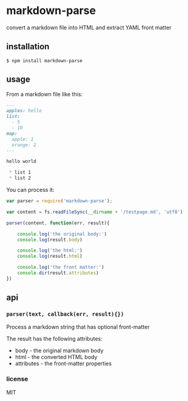 markdown-parse
==============

convert a markdown file into HTML and extract YAML front matter

## installation

```
$ npm install markdown-parse
```

## usage

From a markdown file like this:

```markdown
---
apples: hello
list:
  - 5
  - 10
map:
  apple: 1
  orange: 2
---

hello world

 * list 1
 * list 2

```

You can process it:

```js
var parser = require('markdown-parse');

var content = fs.readFileSync(__dirname + '/testpage.md', 'utf8')	

parser(content, function(err, result){

	console.log('the original body:')
	console.log(result.body)

	console.log('the html:')
	console.log(result.html)

	console.log('the front matter:')
	console.dir(result.attributes)
})
```

## api

### `parser(text, callback(err, result){})`

Process a markdown string that has optional front-matter

The result has the following attributes:

 * body - the original markdown body
 * html - the converted HTML body
 * attributes - the front-matter properties

### license

MIT
